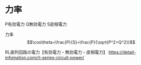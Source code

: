# 力率

P有効電力
Q無効電力
S皮相電力

力率
$$\cos\theta=\frac{P}{S}=\frac{P}{\sqrt{P^2+Q^2}}$$

RL直列回路の電力【有効電力・無効電力・皮相電力】
https://detail-infomation.com/rl-series-circuit-power/



